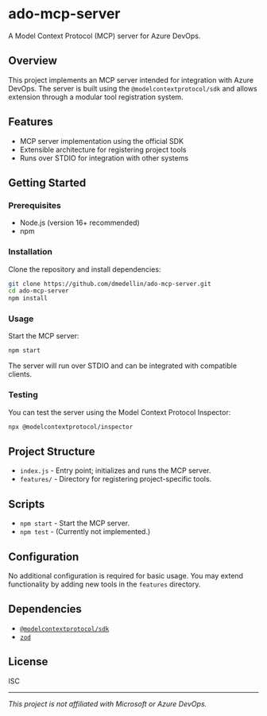 # ado-mcp-server

A Model Context Protocol (MCP) server for Azure DevOps.

## Overview

This project implements an MCP server intended for integration with Azure DevOps. The server is built using the `@modelcontextprotocol/sdk` and allows extension through a modular tool registration system.

## Features

- MCP server implementation using the official SDK
- Extensible architecture for registering project tools
- Runs over STDIO for integration with other systems

## Getting Started

### Prerequisites

- Node.js (version 16+ recommended)
- npm

### Installation

Clone the repository and install dependencies:

```bash
git clone https://github.com/dmedellin/ado-mcp-server.git
cd ado-mcp-server
npm install
```

### Usage

Start the MCP server:

```bash
npm start
```

The server will run over STDIO and can be integrated with compatible clients.

### Testing

You can test the server using the Model Context Protocol Inspector:

```bash
npx @modelcontextprotocol/inspector
```

## Project Structure

- `index.js` - Entry point; initializes and runs the MCP server.
- `features/` - Directory for registering project-specific tools.

## Scripts

- `npm start` - Start the MCP server.
- `npm test` - (Currently not implemented.)

## Configuration

No additional configuration is required for basic usage. You may extend functionality by adding new tools in the `features` directory.

## Dependencies

- [`@modelcontextprotocol/sdk`](https://www.npmjs.com/package/@modelcontextprotocol/sdk)
- [`zod`](https://www.npmjs.com/package/zod)

## License

ISC

---

*This project is not affiliated with Microsoft or Azure DevOps.*
